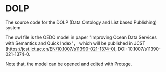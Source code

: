 # DOLP
The source code for the DOLP (Data Ontology and List based Publishing) system

The owl file is the OEDO model in paper "Improving Ocean Data Services with Semantics and Quick Index"， which will be published in JCST (https://jcst.ict.ac.cn/EN/10.1007/s11390-021-1374-0), DOI: 10.1007/s11390-021-1374-0.

Note that, the model can be opened and edited with Protege.
